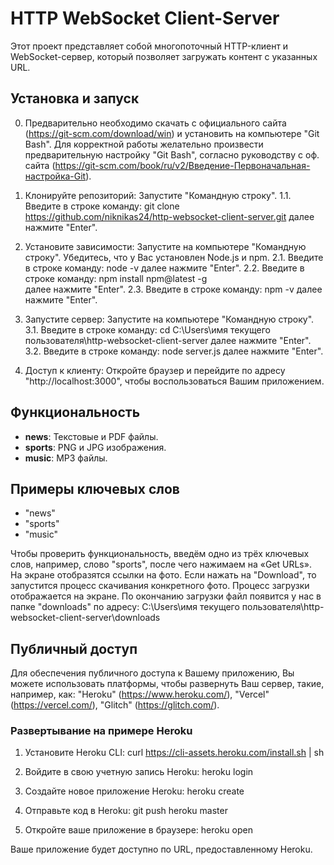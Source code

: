 # HTTP WebSocket Client-Server

Этот проект представляет собой многопоточный HTTP-клиент и WebSocket-сервер, который позволяет загружать контент с указанных URL.

## Установка и запуск

0. Предварительно необходимо скачать с официального сайта (https://git-scm.com/download/win) и установить на компьютере "Git Bash".
Для корректной работы желательно произвести предварительную настройку "Git Bash", согласно руководству с оф. сайта (https://git-scm.com/book/ru/v2/Введение-Первоначальная-настройка-Git).

1. Клонируйте репозиторий: Запустите "Командную строку".
1.1. Введите в строке команду:
git clone https://github.com/niknikas24/http-websocket-client-server.git
далее нажмите "Enter".

2. Установите зависимости: Запустите на компьютере "Командную строку". Убедитесь, что у Вас установлен Node.js и npm.
2.1. Введите в строке команду:
node -v
далее нажмите "Enter".
2.2. Введите в строке команду:
npm install npm@latest -g  
далее нажмите "Enter".
2.3. Введите в строке команду:
npm -v
далее нажмите "Enter".

3. Запустите сервер: Запустите на компьютере "Командную строку".
3.1. Введите в строке команду:
cd C:\Users\имя текущего пользователя\http-websocket-client-server
далее нажмите "Enter".
3.2. Введите в строке команду:
node server.js
далее нажмите "Enter".

4. Доступ к клиенту: Откройте браузер и перейдите по адресу "http://localhost:3000", чтобы воспользоваться Вашим приложением.

## Функциональность
- **news**: Текстовые и PDF файлы.
- **sports**: PNG и JPG изображения.
- **music**: MP3 файлы.

## Примеры ключевых слов
- "news"
- "sports"
- "music"

Чтобы проверить функциональность, введём одно из трёх ключевых слов, например, слово "sports", после чего нажимаем на «Get URLs». 
На экране отобразятся ссылки на фото. Если нажать на "Download", то запустится процесс скачивания конкретного фото. 
Процесс загрузки отображается на экране. 
По окончанию загрузки файл появится у нас в папке "downloads" по адресу:
C:\Users\имя текущего пользователя\http-websocket-client-server\downloads

## Публичный доступ

Для обеспечения публичного доступа к Вашему приложению, Вы можете использовать платформы, чтобы развернуть Ваш сервер, такие, например, как: 
"Heroku" (https://www.heroku.com/), 
"Vercel" (https://vercel.com/), 
"Glitch" (https://glitch.com/).

### Развертывание на примере Heroku
1. Установите Heroku CLI:
curl https://cli-assets.heroku.com/install.sh | sh

2. Войдите в свою учетную запись Heroku:
heroku login

3. Создайте новое приложение Heroku:
heroku create

4. Отправьте код в Heroku:
git push heroku master

5. Откройте ваше приложение в браузере:
heroku open

Ваше приложение будет доступно по URL, предоставленному Heroku.
